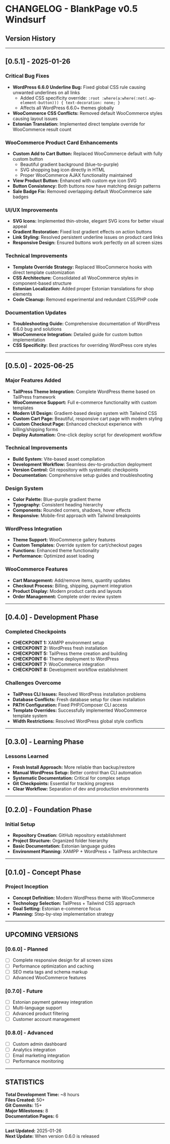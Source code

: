 # CHANGELOG - BlankPage v0.5 Windsurf

## Version History

---

## [0.5.1] - 2025-01-26

### Critical Bug Fixes
- **WordPress 6.6.0 Underline Bug:** Fixed global CSS rule causing unwanted underlines on all links
  - Added CSS specificity override: `:root :where(a:where(:not(.wp-element-button))) { text-decoration: none; }`
  - Affects all WordPress 6.6.0+ themes globally
- **WooCommerce CSS Conflicts:** Removed default WooCommerce styles causing layout issues
- **Estonian Translation:** Implemented direct template override for WooCommerce result count

### WooCommerce Product Card Enhancements
- **Custom Add to Cart Button:** Replaced WooCommerce default with fully custom button
  - Beautiful gradient background (blue-to-purple)
  - SVG shopping bag icon directly in HTML
  - Proper WooCommerce AJAX functionality maintained
- **View Product Button:** Enhanced with custom eye icon SVG
- **Button Consistency:** Both buttons now have matching design patterns
- **Sale Badge Fix:** Removed overlapping default WooCommerce sale badges

### UI/UX Improvements
- **SVG Icons:** Implemented thin-stroke, elegant SVG icons for better visual appeal
- **Gradient Restoration:** Fixed lost gradient effects on action buttons
- **Link Styling:** Resolved persistent underline issues on product card links
- **Responsive Design:** Ensured buttons work perfectly on all screen sizes

### Technical Improvements
- **Template Override Strategy:** Replaced WooCommerce hooks with direct template customization
- **CSS Architecture:** Consolidated all WooCommerce styles in component-based structure
- **Estonian Localization:** Added proper Estonian translations for shop elements
- **Code Cleanup:** Removed experimental and redundant CSS/PHP code

### Documentation Updates
- **Troubleshooting Guide:** Comprehensive documentation of WordPress 6.6.0 bug and solutions
- **WooCommerce Integration:** Detailed guide for custom button implementation
- **CSS Specificity:** Best practices for overriding WordPress core styles

---

## [0.5.0] - 2025-06-25

### Major Features Added
- **TailPress Theme Integration:** Complete WordPress theme based on TailPress framework
- **WooCommerce Support:** Full e-commerce functionality with custom templates
- **Modern UI Design:** Gradient-based design system with Tailwind CSS
- **Custom Cart Page:** Beautiful, responsive cart page with modern styling
- **Custom Checkout Page:** Enhanced checkout experience with billing/shipping forms
- **Deploy Automation:** One-click deploy script for development workflow

### Technical Improvements
- **Build System:** Vite-based asset compilation
- **Development Workflow:** Seamless dev-to-production deployment
- **Version Control:** Git repository with systematic checkpoints
- **Documentation:** Comprehensive setup guides and troubleshooting

### Design System
- **Color Palette:** Blue-purple gradient theme
- **Typography:** Consistent heading hierarchy
- **Components:** Rounded corners, shadows, hover effects
- **Responsive:** Mobile-first approach with Tailwind breakpoints

### WordPress Integration
- **Theme Support:** WooCommerce gallery features
- **Custom Templates:** Override system for cart/checkout pages
- **Functions:** Enhanced theme functionality
- **Performance:** Optimized asset loading

### WooCommerce Features
- **Cart Management:** Add/remove items, quantity updates
- **Checkout Process:** Billing, shipping, payment integration
- **Product Display:** Modern product cards and layouts
- **Order Management:** Complete order review system

---

## [0.4.0] - Development Phase

### Completed Checkpoints
- **CHECKPOINT 1:** XAMPP environment setup
- **CHECKPOINT 2:** WordPress fresh installation  
- **CHECKPOINT 5:** TailPress theme creation and building
- **CHECKPOINT 6:** Theme deployment to WordPress
- **CHECKPOINT 7:** WooCommerce integration
- **CHECKPOINT 8:** Development workflow establishment

### Challenges Overcome
- **TailPress CLI Issues:** Resolved WordPress installation problems
- **Database Conflicts:** Fresh database setup for clean installation
- **PATH Configuration:** Fixed PHP/Composer CLI access
- **Template Overrides:** Successfully implemented WooCommerce template system
- **Width Restrictions:** Resolved WordPress global style conflicts

---

## [0.3.0] - Learning Phase

### Lessons Learned
- **Fresh Install Approach:** More reliable than backup/restore
- **Manual WordPress Setup:** Better control than CLI automation
- **Systematic Documentation:** Critical for complex setups
- **Git Checkpoints:** Essential for tracking progress
- **Clear Workflow:** Separation of dev and production environments

---

## [0.2.0] - Foundation Phase

### Initial Setup
- **Repository Creation:** GitHub repository establishment
- **Project Structure:** Organized folder hierarchy
- **Basic Documentation:** Estonian language guides
- **Environment Planning:** XAMPP + WordPress + TailPress architecture

---

## [0.1.0] - Concept Phase

### Project Inception
- **Concept Definition:** Modern WordPress theme with WooCommerce
- **Technology Selection:** TailPress + Tailwind CSS approach
- **Goal Setting:** Estonian e-commerce focus
- **Planning:** Step-by-step implementation strategy

---

## UPCOMING VERSIONS

### [0.6.0] - Planned
- [ ] Complete responsive design for all screen sizes
- [ ] Performance optimization and caching
- [ ] SEO meta tags and schema markup
- [ ] Advanced WooCommerce features

### [0.7.0] - Future
- [ ] Estonian payment gateway integration
- [ ] Multi-language support
- [ ] Advanced product filtering
- [ ] Customer account management

### [0.8.0] - Advanced
- [ ] Custom admin dashboard
- [ ] Analytics integration
- [ ] Email marketing integration
- [ ] Performance monitoring

---

## STATISTICS

**Total Development Time:** ~8 hours  
**Files Created:** 50+  
**Git Commits:** 15+  
**Major Milestones:** 8  
**Documentation Pages:** 6  

---

**Last Updated:** 2025-01-26  
**Next Update:** When version 0.6.0 is released
